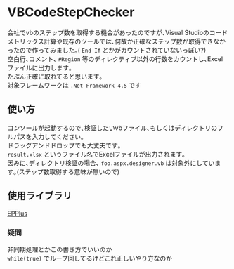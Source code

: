 # VBCodeStepChecker
会社でvbのステップ数を取得する機会があったのですが､Visual Studioのコードメトリックス計算や既存のツールでは､何故か正確なステップ数が取得できなかったので作ってみました｡( `End If` とかがカウントされていないっぽい?)  
空白行､コメント､ `#Region` 等のディレクティブ以外の行数をカウントし､Excelファイルに出力します｡  
たぶん正確に取れてると思います｡  
対象フレームワークは `.Net Framework 4.5` です

## 使い方  
コンソールが起動するので､検証したいvbファイル､もしくはディレクトリのフルパスを入力してください｡  
ドラッグアンドドロップでも大丈夫です｡  
`result.xlsx` というファイル名でExcelファイルが出力されます｡  
因みに､ディレクトリ検証の場合､ `foo.aspx.designer.vb` は対象外にしています｡(ステップ数取得する意味が無いので)  

## 使用ライブラリ
[EPPlus](http://epplus.codeplex.com/ "EPPlus")

### 疑問
非同期処理とかこの書き方でいいのか  
`while(true)` でループ回してるけどこれ正しいやり方なのか
